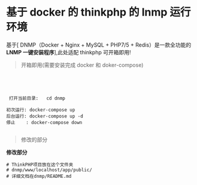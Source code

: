 # 基于 docker 的 thinkphp 的 lnmp 运行环境

基于[ DNMP（Docker + Nginx + MySQL + PHP7/5 + Redis）是一款全功能的**LNMP 一键安装程序**],此处适配 thinkphp 可开箱即用!

> 开箱即用(需要安装完成 docker 和 doker-compose)

```




 打开当前目录:   cd dnmp

初次运行: docker-compose up
后台运行: docker-compose up -d
停止    : docker-compose down


```

> 修改的部分

**修改部分**

```
# ThinkPHP项目放在这个文件夹
# dnmp/www/localhost/app/public/
# 详细文档在dnmp/README.md
```
